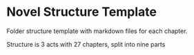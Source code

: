 # Novel Structure Template

Folder structure template with markdown files for each chapter.

Structure is 3 acts with 27 chapters, split into nine parts